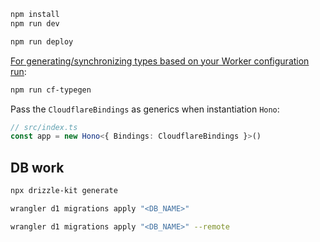 ```txt
npm install
npm run dev
```

```txt
npm run deploy
```

[For generating/synchronizing types based on your Worker configuration run](https://developers.cloudflare.com/workers/wrangler/commands/#types):

```txt
npm run cf-typegen
```

Pass the `CloudflareBindings` as generics when instantiation `Hono`:

```ts
// src/index.ts
const app = new Hono<{ Bindings: CloudflareBindings }>()
```

## DB work

```bash
npx drizzle-kit generate
```

```bash
wrangler d1 migrations apply "<DB_NAME>"
```

```bash
wrangler d1 migrations apply "<DB_NAME>" --remote
```

